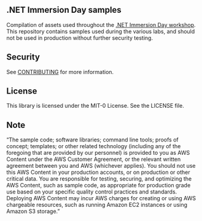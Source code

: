 ## .NET Immersion Day samples

Compilation of assets used throughout the [.NET Immersion Day workshop](https://catalog.us-east-1.prod.workshops.aws/workshops/02696107-09ac-4313-a6cb-3798048b07d7/en-US). This repository contains samples used during the various labs, and should not be used in production without further security testing.

## Security

See [CONTRIBUTING](CONTRIBUTING.md#security-issue-notifications) for more information.

## License

This library is licensed under the MIT-0 License. See the LICENSE file.

## Note

“The sample code; software libraries; command line tools; proofs of concept; templates; or other related technology (including any of the foregoing that are provided by our personnel) is provided to you as AWS Content under the AWS Customer Agreement, or the relevant written agreement between you and AWS (whichever applies). You should not use this AWS Content in your production accounts, or on production or other critical data. You are responsible for testing, securing, and optimizing the AWS Content, such as sample code, as appropriate for production grade use based on your specific quality control practices and standards. Deploying AWS Content may incur AWS charges for creating or using AWS chargeable resources, such as running Amazon EC2 instances or using Amazon S3 storage.”